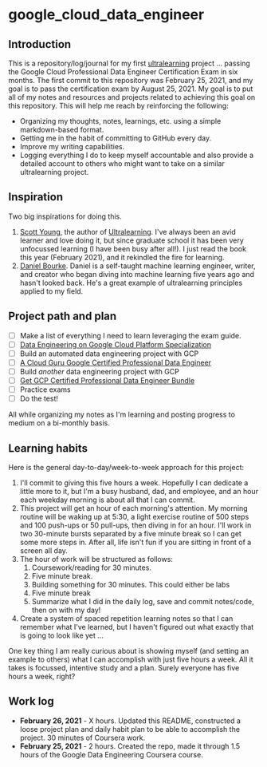 # google_cloud_data_engineer

## Introduction

This is a repository/log/journal for my first [ultralearning](https://www.scotthyoung.com/blog/ultralearning/) project ... passing the Google Cloud Professional Data Engineer Certification Exam in six months. The first commit to this repository was February 25, 2021, and my goal is to pass the certification exam by August 25, 2021. My goal is to put all of my notes and resources and projects related to achieving this goal on this repository. This will help me reach by reinforcing the following:

* Organizing my thoughts, notes, learnings, etc. using a simple markdown-based format.
* Getting me in the habit of committing to GitHub every day.
* Improve my writing capabilities.
* Logging everything I do to keep myself accountable and also provide a detailed account to others who might want to take on a similar ultralearning project.

## Inspiration

Two big inspirations for doing this.
1. [Scott Young](https://www.scotthyoung.com), the author of [Ultralearning](https://www.scotthyoung.com/blog/ultralearning/). I've always been an avid learner and love doing it, but since graduate school it has been very unfocussed learning (I have been busy after all!). I just read the book this year (February 2021), and it rekindled the fire for learning.
2. [Daniel Bourke](https://www.mrdbourke.com). Daniel is a self-taught machine learning engineer, writer, and creator who began diving into machine learning five years ago and hasn't looked back. He's a great example of ultralearning principles applied to my field.

## Project path and plan

- [ ] Make a list of everything I need to learn leveraging the exam guide.
- [ ] [Data Engineering on Google Cloud Platform Specialization](https://www.coursera.org/specializations/gcp-data-machine-learning)
- [ ] Build an automated data engineering project with GCP
- [ ] [A Cloud Guru Google Certified Professional Data Engineer](https://acloudguru.com/course/google-certified-professional-data-engineer)
- [ ] Build *another* data engineering project with GCP
- [ ] [Get GCP Certified Professional Data Engineer Bundle](https://www.getgcpcertified.com/p/professional-data-engineer-bundle)
- [ ] Practice exams
- [ ] Do the test!

All while organizing my notes as I'm learning and posting progress to medium on a bi-monthly basis.

## Learning habits

Here is the general day-to-day/week-to-week approach for this project:

1. I'll commit to giving this five hours a week. Hopefully I can dedicate a little more to it, but I'm a busy husband, dad, and employee, and an hour each weekday morning is about all that I can commit.
2. This project will get an hour of each morning's attention. My morning routine will be waking up at 5:30, a light exercise routine of 500 steps and 100 push-ups or 50 pull-ups, then diving in for an hour. I'll work in two 30-minute bursts separated by a five minute break so I can get some more steps in. After all, life isn't fun if you are sitting in front of a screen all day.
3. The hour of work will be structured as follows:
    1. Coursework/reading for 30 minutes.
    2. Five minute break.
    3. Building something for 30 minutes. This could either be labs
    4. Five minute break
    5. Summarize what I did in the daily log, save and commit notes/code, then on with my day!
4. Create a system of spaced repetition learning notes so that I can remember what I've learned, but I haven't figured out what exactly that is going to look like yet ...

One key thing I am really curious about is showing myself (and setting an example to others) what I can accomplish with just five hours a week. All it takes is focussed, intentive study and a plan. Surely everyone has five hours a week, right?

## Work log

* **February 26, 2021** - X hours. Updated this README, constructed a loose project plan and daily habit plan to be able to accomplish the project. 30 minutes of Coursera work.
* **February 25, 2021** - 2 hours. Created the repo, made it through 1.5 hours of the Google Data Engineering Coursera course.